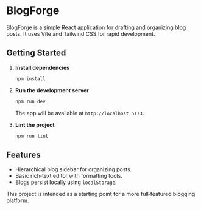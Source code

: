 # BlogForge

BlogForge is a simple React application for drafting and organizing blog posts. It uses Vite and Tailwind CSS for rapid development.

## Getting Started

1. **Install dependencies**
   ```bash
   npm install
   ```
2. **Run the development server**
   ```bash
   npm run dev
   ```
   The app will be available at `http://localhost:5173`.

3. **Lint the project**
   ```bash
   npm run lint
   ```

## Features

- Hierarchical blog sidebar for organizing posts.
- Basic rich‑text editor with formatting tools.
- Blogs persist locally using `localStorage`.

This project is intended as a starting point for a more full‑featured blogging platform.


